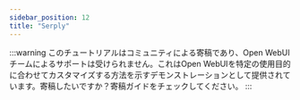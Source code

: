 ```yaml
---
sidebar_position: 12
title: "Serply"
---
```


:::warning
このチュートリアルはコミュニティによる寄稿であり、Open WebUIチームによるサポートは受けられません。これはOpen WebUIを特定の使用目的に合わせてカスタマイズする方法を示すデモンストレーションとして提供されています。寄稿したいですか？寄稿ガイドをチェックしてください。
:::
